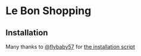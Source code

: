# Le Bon Shopping

## Installation

Many thanks to [@flybaby57](https://twitter.com/flybaby57) for [the installation script](https://forge.web-rd-info.fr/open/install_cli_prestashop/-/tree/master)
